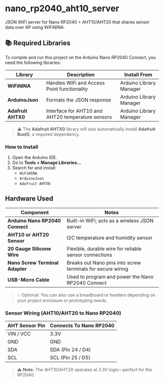 # nano_rp2040_aht10_server
JSON WiFi server for Nano RP2040 + AHT10/AHT20 that shares sensor data over AP using WiFiNINA.

## 📚 Required Libraries

To compile and run this project on the Arduino Nano RP2040 Connect, you need the following libraries:

| Library             | Description                                         | Install From               |
|---------------------|-----------------------------------------------------|----------------------------|
| **WiFiNINA**        | Handles WiFi and Access Point functionality         | Arduino Library Manager    |
| **ArduinoJson**     | Formats the JSON response                           | Arduino Library Manager    |
| **Adafruit AHTX0**  | Interface for AHT10 and AHT20 temperature sensors   | Arduino Library Manager    |

> ⚠️ The **Adafruit AHTX0** library will also automatically install **Adafruit BusIO**, a required dependency.

### How to Install

1. Open the Arduino IDE.
2. Go to **Tools > Manage Libraries…**
3. Search for and install:
   - `WiFiNINA`
   - `ArduinoJson`
   - `Adafruit AHTX0`

## Hardware Used

| Component                          | Notes                                                                |
|------------------------------------|----------------------------------------------------------------------|
| **Arduino Nano RP2040 Connect**    | Built-in WiFi; acts as a wireless JSON server                        |
| **AHT10 or AHT20 Sensor**          | I2C temperature and humidity sensor                                  |
| **20 Gauge Silicone Wire**         | Flexible, durable wire for reliable sensor connections               |
| **Nano Screw Terminal Adapter**    | Breaks out Nano pins into screw terminals for secure wiring          |
| **USB-Micro Cable**                | Used to program and power the Nano RP2040 Connect                    |

> 💡 Optional: You can also use a breadboard or headers depending on your project enclosure or prototyping needs.

### Sensor Wiring (AHT10/AHT20 to Nano RP2040)

| AHT Sensor Pin | Connects To Nano RP2040 |
|----------------|--------------------------|
| VIN / VCC      | 3.3V                     |
| GND            | GND                      |
| SDA            | SDA (Pin 24 / D4)        |
| SCL            | SCL (Pin 25 / D5)        |

> ⚠️ **Note:** The AHT10/AHT20 operates at 3.3V logic—perfect for the RP2040.

